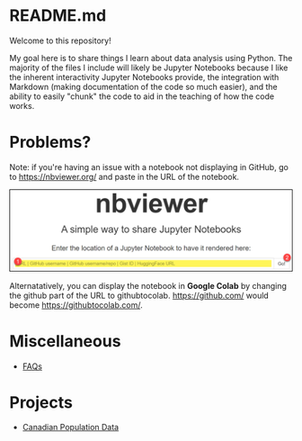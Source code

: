 # README.md

Welcome to this repository! 

My goal here is to share things I learn about data analysis using Python. The majority of the files I include will likely be Jupyter Notebooks because I like the inherent interactivity Jupyter Notebooks provide, the integration with Markdown (making documentation of the code so much easier), and the ability to easily "chunk" the code to aid in the teaching of how the code works.

# Problems?

Note: if you're having an issue with a notebook not displaying in GitHub, go to https://nbviewer.org/ and paste in the URL of the notebook. 

![nbviewer screenshot](images/nbviewer.png)

Alternatatively, you can display the notebook in **Google Colab** by changing the github part of the URL to githubtocolab. https://github.com/ would become https://githubtocolab.com/. 

# Miscellaneous 

+ [FAQs](FAQ.md)

# Projects 

+ [Canadian Population Data](Wikipedia/Canadian-Population-Barchart.ipynb)
